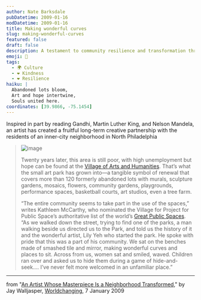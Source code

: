 ```yaml
---
author: Nate Barksdale
pubDatetime: 2009-01-16
modDatetime: 2009-01-16
title: Making wonderful curves
slug: making-wonderful-curves
featured: false
draft: false
description: A testament to community resilience and transformation through art in North Philadelphia.
emoji: 🎨
tags:
  - 🌍 Culture
  - ❤️ Kindness
  - ❤️ Resilience
haiku: |
  Abandoned lots bloom,  
  Art and hope intertwine,  
  Souls united here.
coordinates: [39.9866, -75.1454]
---
```


Inspired in part by reading Gandhi, Martin Luther King, and Nelson Mandela, an artist has created a fruitful long-term creative partnership with the residents of an inner-city neighborhood in North Philadelphia

> ![image](http://culture-making.com/media/lilyinfrontofher41db71_210.jpg)
>
> Twenty years later, this area is still poor, with high unemployment but hope can be found at the [Village of Arts and Humanities](http://www.villagearts.org/). That’s what the small art park has grown into—a tangible symbol of renewal that covers more than 120 formerly abandoned lots with murals, sculpture gardens, mosaics, flowers, community gardens, playgrounds, performance spaces, basketball courts, art studios, even a tree farm.
>
> “The entire community seems to take part in the use of the spaces,” writes Kathleen McCarthy, who nominated the Village for Project for Public Space’s authoritative list of the world’s [Great Public Spaces](http://www.pps.org/great_public_spaces/). “As we walked down the street, trying to find one of the parks, a man walking beside us directed us to the Park, and told us the history of it and the wonderful artist, Lily Yeh who started the park. He spoke with pride that this was a part of his community. We sat on the benches made of smashed tile and mirror, making wonderful curves and places to sit. Across from us, women sat and smiled, waved. Children ran over and asked us to hide them during a game of hide-and-seek…. I’ve never felt more welcomed in an unfamiliar place.”

---

from "[An Artist Whose Masterpiece Is a Neighborhood Transformed](http://web.archive.org/web/20121206031521/http://www.worldchanging.com/archives/009275.html)," by Jay Walljasper, [Worldchanging](http://web.archive.org/web/20121206031521/http://www.worldchanging.com/archives/009275.html), 7 January 2009
